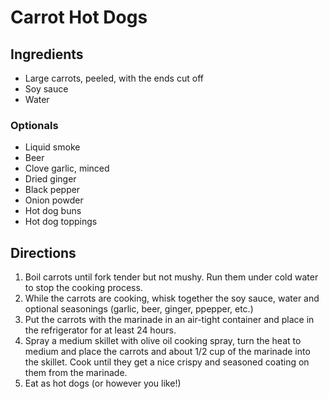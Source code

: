 # Carrot Hot Dogs

## Ingredients

- Large carrots, peeled, with the ends cut off
- Soy sauce
- Water

### Optionals

- Liquid smoke
- Beer
- Clove garlic, minced
- Dried ginger
- Black pepper
- Onion powder
- Hot dog buns
- Hot dog toppings

## Directions

1. Boil carrots until fork tender but not mushy. Run them under cold water to stop the cooking process.
2. While the carrots are cooking, whisk together the soy sauce, water and optional seasonings (garlic, beer, ginger, ppepper, etc.)
3. Put the carrots with the marinade in an air-tight container and place in the refrigerator for at least 24 hours.
4. Spray a medium skillet with olive oil cooking spray, turn the heat to medium and place the carrots and about 1/2 cup of the marinade into the skillet. Cook until they get a nice crispy and seasoned coating on them from the marinade.
5. Eat as hot dogs (or however you like!)
